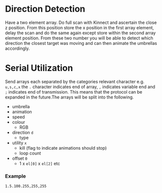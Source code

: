 # Direction Detection

Have a two element array. Do full scan with Kinnect and ascertain the close z position. From this position store the x position in the first array element, delay the scan and do the same again except store within the second array element position. From these two number you will be able to detect which direction the closest target was moving and can then animate the umbrellas accordingly.

# Serial Utilization

Send arrays each separated by the categories relevant character e.g. `u,s,c,x` the `.` character indicates end of array, `,` indicates variable end and `;` indicates end of transmission. This means that the protocol can be expanded in the future.The arrays will be split into the following.

- umbrella
- animation
- speed
- colour
    - RGB
- direction `d`
    - type
- utility `x`
    - kill (flag to indicate animations should stop)
    - loop count
- offset `0`
    - 1 x `el[0]` x `el[2]` etc

### Example

`1.5.100.255,255,255`
